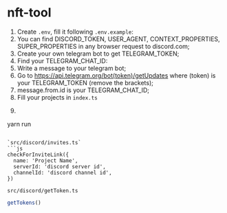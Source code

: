 # nft-tool

1. Create `.env`, fill it following `.env.example`:
2. You can find DISCORD_TOKEN, USER_AGENT, CONTEXT_PROPERTIES, SUPER_PROPERTIES in any browser request to discord.com;
3. Create your own telegram bot to get TELEGRAM_TOKEN;
4. Find your TELEGRAM_CHAT_ID:
5. Write a message to your telegram bot;
6. Go to https://api.telegram.org/bot(token)/getUpdates where (token) is your TELEGRAM_TOKEN (remove the brackets);
7. message.from.id is your TELEGRAM_CHAT_ID;
8. Fill your projects in `index.ts` 
9. ```js
  yarn run
```

`src/discord/invites.ts`
```js
checkForInviteLink({
  name: 'Project Name',
  serverId: 'discord server id',
  channelId: 'discord channel id',
})
```

`src/discord/getToken.ts`
```js
getTokens()
```
